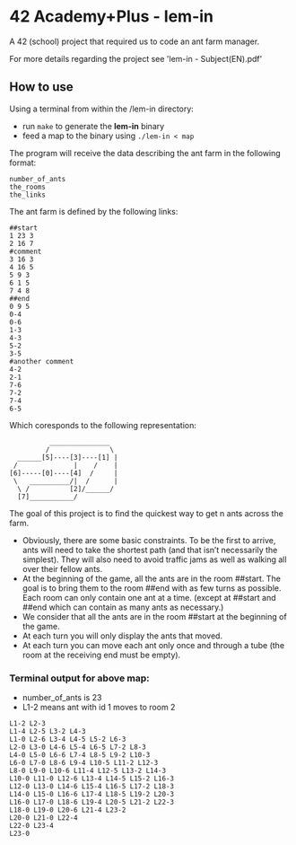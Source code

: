 # 42 Academy+Plus - lem-in

A 42 (school) project that required us to code an ant farm manager.

For more details regarding the project see 'lem-in - Subject(EN).pdf'

## How to use

Using a terminal from within the /lem-in directory:
- run `make` to generate the **lem-in** binary
- feed a map to the binary using `./lem-in < map`

The program will receive the data describing the ant farm in the following format:

```
number_of_ants
the_rooms
the_links
```

The ant farm is defined by the following links:

```
##start
1 23 3
2 16 7
#comment
3 16 3
4 16 5
5 9 3
6 1 5
7 4 8
##end
0 9 5
0-4
0-6
1-3
4-3
5-2
3-5
#another comment
4-2
2-1
7-6
7-2
7-4
6-5
```
Which coresponds to the following representation:

```
          _______________
         /               \
  ______[5]----[3]----[1] |
 /              |    /    |
[6]-----[0]----[4]  /     |
 \   __________/|  /      |
  \ /          [2]/______/
  [7]___________/
```

The goal of this project is to find the quickest way to get n ants across the farm.
  - Obviously, there are some basic constraints. To be the first to arrive, ants will need to take the shortest path (and that isn’t necessarily the simplest). They will also need to avoid traffic jams as well as walking all over their fellow ants.
  - At the beginning of the game, all the ants are in the room ##start. The goal is to bring them to the room ##end with as few turns as possible. Each room can only contain one ant at a time. (except at ##start and ##end which can contain as many ants as necessary.)
  - We consider that all the ants are in the room ##start at the beginning of the game.
  - At each turn you will only display the ants that moved.
  - At each turn you can move each ant only once and through a tube (the room at
the receiving end must be empty).

### Terminal output for above map:

- number_of_ants is 23
- L1-2 means ant with id 1 moves to room 2

```
L1-2 L2-3
L1-4 L2-5 L3-2 L4-3
L1-0 L2-6 L3-4 L4-5 L5-2 L6-3
L2-0 L3-0 L4-6 L5-4 L6-5 L7-2 L8-3
L4-0 L5-0 L6-6 L7-4 L8-5 L9-2 L10-3
L6-0 L7-0 L8-6 L9-4 L10-5 L11-2 L12-3
L8-0 L9-0 L10-6 L11-4 L12-5 L13-2 L14-3
L10-0 L11-0 L12-6 L13-4 L14-5 L15-2 L16-3
L12-0 L13-0 L14-6 L15-4 L16-5 L17-2 L18-3
L14-0 L15-0 L16-6 L17-4 L18-5 L19-2 L20-3
L16-0 L17-0 L18-6 L19-4 L20-5 L21-2 L22-3
L18-0 L19-0 L20-6 L21-4 L23-2
L20-0 L21-0 L22-4
L22-0 L23-4
L23-0
```